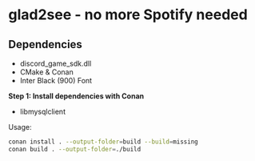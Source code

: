 # glad2see - no more Spotify needed
## Dependencies
- discord_game_sdk.dll
- CMake & Conan 
- Inter Black (900) Font 


**Step 1: Install dependencies with Conan**
- libmysqlclient 

Usage:
```bash
conan install . --output-folder=build --build=missing
conan build . --output-folder=./build
```
